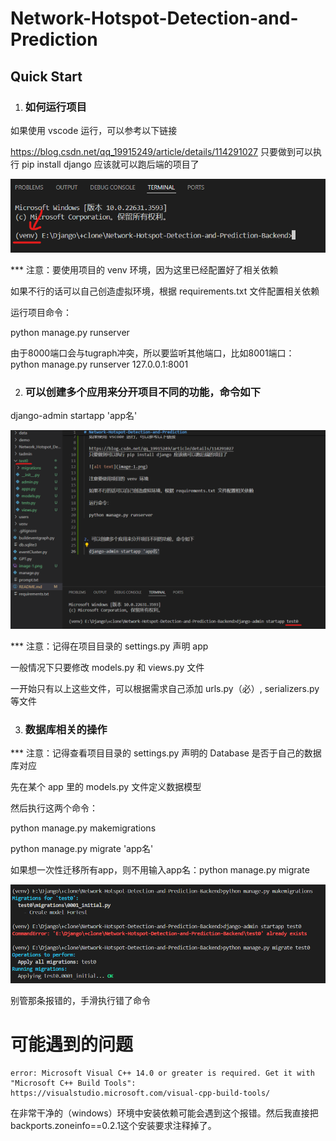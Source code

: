 # Network-Hotspot-Detection-and-Prediction

## Quick Start

1. ### 如何运行项目

  如果使用 vscode 运行，可以参考以下链接

  https://blog.csdn.net/qq_19915249/article/details/114291027
  只要做到可以执行 pip install django 应该就可以跑后端的项目了

  ![alt text](image-1.png)

  *** 注意：要使用项目的 venv 环境，因为这里已经配置好了相关依赖

  如果不行的话可以自己创造虚拟环境，根据 requirements.txt 文件配置相关依赖

  运行项目命令：

  python manage.py runserver

由于8000端口会与tugraph冲突，所以要监听其他端口，比如8001端口：
python manage.py runserver 127.0.0.1:8001

2. ### 可以创建多个应用来分开项目不同的功能，命令如下

  django-admin startapp 'app名'

  ![alt text](image.png)

  *** 注意：记得在项目目录的 settings.py 声明 app

  一般情况下只要修改 models.py 和 views.py 文件

  一开始只有以上这些文件，可以根据需求自己添加 urls.py（必）, serializers.py 等文件

3. ### 数据库相关的操作

  *** 注意：记得查看项目目录的 settings.py 声明的 Database 是否于自己的数据库对应

  先在某个 app 里的 models.py 文件定义数据模型

  然后执行这两个命令：

  python manage.py makemigrations

  python manage.py migrate 'app名'

如果想一次性迁移所有app，则不用输入app名：python manage.py migrate

  ![alt text](image-2.png)

  别管那条报错的，手滑执行错了命令

# 可能遇到的问题

```
error: Microsoft Visual C++ 14.0 or greater is required. Get it with "Microsoft C++ Build Tools": https://visualstudio.microsoft.com/visual-cpp-build-tools/
```

在非常干净的（windows）环境中安装依赖可能会遇到这个报错。然后我直接把backports.zoneinfo==0.2.1这个安装要求注释掉了。
